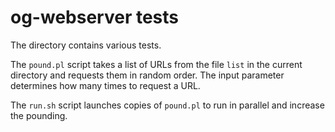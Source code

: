 # og-webserver tests
The directory contains various tests.

The `pound.pl` script takes a list of URLs from the file `list` in
the current directory and requests them in random order. The input parameter
determines how many times to request a URL.

The `run.sh` script launches copies of `pound.pl` to run in parallel and 
increase the pounding.
